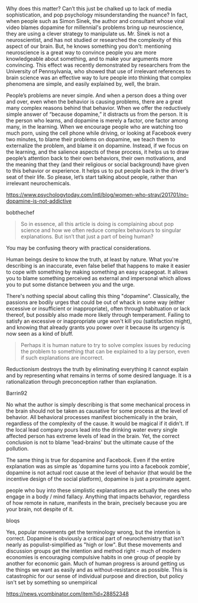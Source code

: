 Why does this matter? Can’t this just be chalked up to lack of media sophistication, and pop psychology misunderstanding the nuance? In fact, when people such as Simon Sinek, the author and consultant whose viral video blames dopamine for millennial's problems bring up neuroscience, they are using a clever strategy to manipulate us. Mr. Sinek is not a neuroscientist, and has not studied or researched the complexity of this aspect of our brain. But, he knows something you don’t: mentioning neuroscience is a great way to convince people you are more knowledgeable about something, and to make your arguments more convincing. This effect was recently demonstrated by researchers from the University of Pennsylvania, who showed that use of irrelevant references to brain science was an effective way to lure people into thinking that complex phenomena are simple, and easily explained by, well, the brain.

People’s problems are never simple. And when a person does a thing over and over, even when the behavior is causing problems, there are a great many complex reasons behind that behavior. When we offer the reductively simple answer of “because dopamine,” it distracts us from the person. It is the person who learns, and dopamine is merely a factor, one factor among many, in the learning. When we encourage people who are watching too much porn, using the cell phone while driving, or looking at Facebook every two minutes, to blame their problems on dopamine, we teach them to externalize the problem, and blame it on dopamine. Instead, if we focus on the learning, and the salience aspects of these process, it helps us to draw people’s attention back to their own behaviors, their own motivations, and the meaning that they (and their religious or social background) have given to this behavior or experience. It helps us to put people back in the driver’s seat of their life. So please, let’s start talking about people, rather than irrelevant neurochemicals.

https://www.psychologytoday.com/intl/blog/women-who-stray/201701/no-dopamine-is-not-addictive

bobthechef

> So in essence, all this article is doing is complaining about pop science and how we often reduce complex behaviours to singular explanations. But isn’t that just a part of being human?

You may be confusing theory with practical considerations.

Human beings desire to know the truth, at least by nature. What you're describing is an inaccurate, even false belief that happens to make it easier to cope with something by making something an easy scapegoat. It allows you to blame something perceived as external and impersonal which allows you to put some distance between you and the urge.

There's nothing special about calling this thing "dopamine". Classically, the passions are bodily urges that could be out of whack in some way (either excessive or insufficient or inappropriate), often through habituation or lack thereof, but possibly also made more likely through temperament. Failing to satisfy an excessive or inappropriate urge won't kill you (satisfaction might), and knowing that already grants you power over it because its urgency is now seen as a kind of bluff.

> Perhaps it is human nature to try to solve complex issues by reducing the problem to something that can be explained to a lay person, even if such explanations are incorrect.

Reductionism destroys the truth by eliminating everything it cannot explain and by representing what remains in terms of some desired language. It is a rationalization through preconception rather than explanation.

Barrin92

No what the author is simply describing is that some mechanical process in the brain should not be taken as causative for some process at the level of behavior.
All behavioral processes manifest biochemically in the brain, regardless of the complexity of the cause. It would be magical if it didn't. If the local lead company pours lead into the drinking water every single affected person has extreme levels of lead in the brain. Yet, the correct conclusion is not to blame 'lead-brains' but the ultimate cause of the pollution.

The same thing is true for dopamine and Facebook. Even if the entire explanation was as simple as 'dopamine turns you into a facebook zombie', dopamine is not actual root cause at the level of behavior (that would be the incentive design of the social platform), dopamine is just a proximate agent.

people who buy into these simplistic explanations are actually the ones who engage in a body / mind fallacy. Anything that impacts behavior, regardless of how remote in nature, manifests in the brain, precisely because you are your brain, not despite of it.

bloqs

Yes, popular movements get the terminology wrong, but the intention is correct. Dopamine is obviously a critical part of neurochemistry that isn't nearly as populist-simplified as "high or low".
But these movements and discussion groups get the intention and method right - much of modern economies is encouraging compulsive habits in one group of people by another for economic gain. Much of human progress is around getting us the things we want as easily and as without-resistance as possible. This is catastrophic for our sense of individual purpose and direction, but policy isn't set by something so unempirical

https://news.ycombinator.com/item?id=28852348
